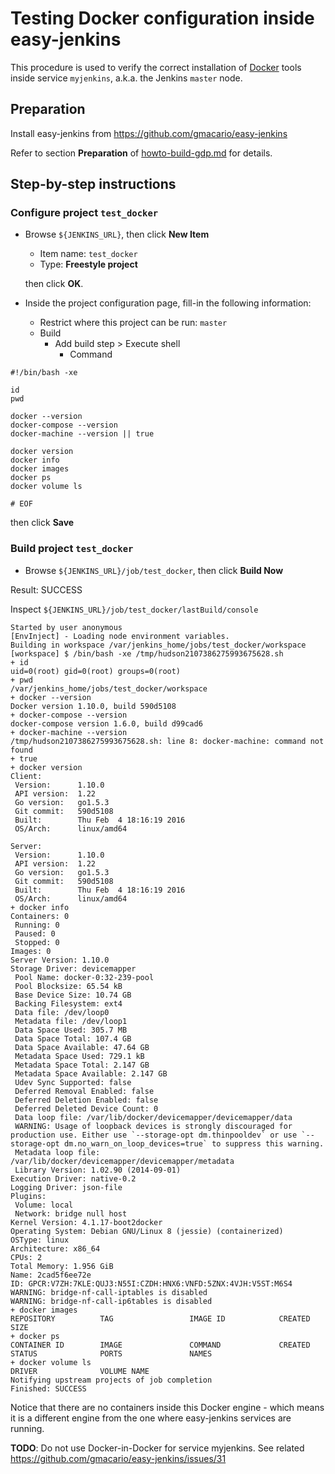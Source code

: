 # Testing Docker configuration inside easy-jenkins

This procedure is used to verify the correct installation of [Docker](https://www.docker.com/) tools inside service `myjenkins`, a.k.a. the Jenkins `master` node.

## Preparation

Install easy-jenkins from https://github.com/gmacario/easy-jenkins

Refer to section **Preparation** of [howto-build-gdp.md](https://github.com/gmacario/easy-jenkins/blob/master/docs/howto-build-gdp.md) for details.

## Step-by-step instructions

### Configure project `test_docker`

* Browse `${JENKINS_URL}`, then click **New Item**
  - Item name: `test_docker`
  - Type: **Freestyle project**

  then click **OK**.
  
* Inside the project configuration page, fill-in the following information:
  - Restrict where this project can be run: `master`
  - Build
    - Add build step > Execute shell
      - Command

```
#!/bin/bash -xe

id
pwd

docker --version
docker-compose --version
docker-machine --version || true

docker version
docker info
docker images
docker ps
docker volume ls

# EOF
```
  
  then click **Save**

### Build project `test_docker`

* Browse `${JENKINS_URL}/job/test_docker`, then click **Build Now**

Result: SUCCESS

<!-- (2016-02-07 21:59 CET) -->

Inspect `${JENKINS_URL}/job/test_docker/lastBuild/console`

```
Started by user anonymous
[EnvInject] - Loading node environment variables.
Building in workspace /var/jenkins_home/jobs/test_docker/workspace
[workspace] $ /bin/bash -xe /tmp/hudson2107386275993675628.sh
+ id
uid=0(root) gid=0(root) groups=0(root)
+ pwd
/var/jenkins_home/jobs/test_docker/workspace
+ docker --version
Docker version 1.10.0, build 590d5108
+ docker-compose --version
docker-compose version 1.6.0, build d99cad6
+ docker-machine --version
/tmp/hudson2107386275993675628.sh: line 8: docker-machine: command not found
+ true
+ docker version
Client:
 Version:      1.10.0
 API version:  1.22
 Go version:   go1.5.3
 Git commit:   590d5108
 Built:        Thu Feb  4 18:16:19 2016
 OS/Arch:      linux/amd64

Server:
 Version:      1.10.0
 API version:  1.22
 Go version:   go1.5.3
 Git commit:   590d5108
 Built:        Thu Feb  4 18:16:19 2016
 OS/Arch:      linux/amd64
+ docker info
Containers: 0
 Running: 0
 Paused: 0
 Stopped: 0
Images: 0
Server Version: 1.10.0
Storage Driver: devicemapper
 Pool Name: docker-0:32-239-pool
 Pool Blocksize: 65.54 kB
 Base Device Size: 10.74 GB
 Backing Filesystem: ext4
 Data file: /dev/loop0
 Metadata file: /dev/loop1
 Data Space Used: 305.7 MB
 Data Space Total: 107.4 GB
 Data Space Available: 47.64 GB
 Metadata Space Used: 729.1 kB
 Metadata Space Total: 2.147 GB
 Metadata Space Available: 2.147 GB
 Udev Sync Supported: false
 Deferred Removal Enabled: false
 Deferred Deletion Enabled: false
 Deferred Deleted Device Count: 0
 Data loop file: /var/lib/docker/devicemapper/devicemapper/data
 WARNING: Usage of loopback devices is strongly discouraged for production use. Either use `--storage-opt dm.thinpooldev` or use `--storage-opt dm.no_warn_on_loop_devices=true` to suppress this warning.
 Metadata loop file: /var/lib/docker/devicemapper/devicemapper/metadata
 Library Version: 1.02.90 (2014-09-01)
Execution Driver: native-0.2
Logging Driver: json-file
Plugins: 
 Volume: local
 Network: bridge null host
Kernel Version: 4.1.17-boot2docker
Operating System: Debian GNU/Linux 8 (jessie) (containerized)
OSType: linux
Architecture: x86_64
CPUs: 2
Total Memory: 1.956 GiB
Name: 2cad5f6ee72e
ID: GPCR:V7ZH:7KLE:QUJ3:N55I:CZDH:HNX6:VNFD:5ZNX:4VJH:V5ST:M6S4
WARNING: bridge-nf-call-iptables is disabled
WARNING: bridge-nf-call-ip6tables is disabled
+ docker images
REPOSITORY          TAG                 IMAGE ID            CREATED             SIZE
+ docker ps
CONTAINER ID        IMAGE               COMMAND             CREATED             STATUS              PORTS               NAMES
+ docker volume ls
DRIVER              VOLUME NAME
Notifying upstream projects of job completion
Finished: SUCCESS
```

Notice that there are no containers inside this Docker engine - which means it is a different engine from the one where easy-jenkins services are running.

**TODO**: Do not use Docker-in-Docker for service myjenkins. See related https://github.com/gmacario/easy-jenkins/issues/31

<!-- EOF -->
